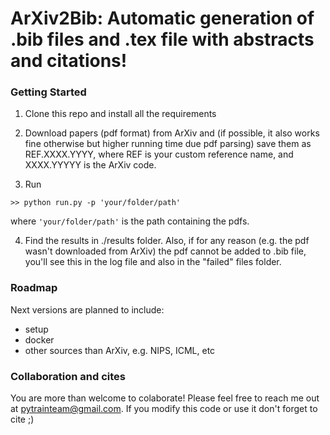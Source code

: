 [//]: # (Image References)


# ArXiv2Bib: Automatic generation of .bib files and .tex file with abstracts and citations!


### Getting Started

1. Clone this repo and install all the requirements 

2. Download papers (pdf format) from ArXiv and (if possible, it also works fine otherwise but higher running time due pdf parsing) save them as REF.XXXX.YYYY, where REF is your custom reference name, and XXXX.YYYYY is the ArXiv code.

3. Run 

```
>> python run.py -p 'your/folder/path'
```

where `'your/folder/path'` is the path containing the pdfs.

4. Find the results in ./results folder. Also, if for any reason (e.g. the pdf wasn't downloaded from ArXiv) the pdf cannot be added to .bib file, you'll see this in the log file and also in the "failed" files folder.

### Roadmap

Next versions are planned to include:

 - setup
 - docker
 - other sources than ArXiv, e.g. NIPS, ICML, etc


### Collaboration and cites

You are more than welcome to colaborate! Please feel free to reach me out at pytrainteam@gmail.com. If you modify this code or use it don't forget to cite ;)
